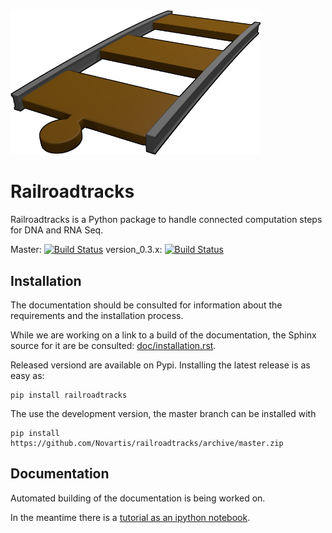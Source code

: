 
<img src="doc/_static/logo_rrt.png" alt="RRT logo" style="width:400px">

Railroadtracks
==============

Railroadtracks is a Python package to handle connected computation steps for DNA and RNA Seq.

Master: [![Build Status](https://travis-ci.org/Novartis/railroadtracks.svg?branch=master)](https://travis-ci.org/Novartis/railroadtracks/branches)
version_0.3.x: [![Build Status](https://travis-ci.org/Novartis/railroadtracks.svg?branch=version_0.3.x)](https://travis-ci.org/Novartis/railroadtracks/branches)

Installation
------------

The documentation should be consulted for information about the requirements and the installation process.

While we are working on a link to a build of the documentation, the Sphinx source for it
are be consulted: <a href="doc/installation.rst">doc/installation.rst</a>.

Released versiond are available on Pypi. Installing the latest release is as easy as:
```
pip install railroadtracks
```

The use the development version, the master branch can be installed with
```
pip install https://github.com/Novartis/railroadtracks/archive/master.zip
```

Documentation
-------------

Automated building of the documentation is being worked on.

In the meantime there is a <a href="http://nbviewer.ipython.org/github/Novartis/railroadtracks/blob/master/doc/notebooks/railroadtracks_tutorial.ipynb"> tutorial as an ipython notebook</a>.


